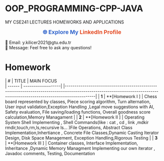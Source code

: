 # OOP_PROGRAMMING-CPP-JAVA
MY CSE241 LECTURES HOMEWORKS AND APPLICATIONS

<p align="center">
  <!-- LinkedIn Profile Link -->
  <a href="https://www.linkedin.com/in/yusuf-emre-kılıçer-5ab0231a7/" style="color: #3366cc; text-decoration: none; font-size: 18px; font-weight: bold; transition: transform 0.2s ease-in-out;">
    🌐 Explore My <span style="color: #e44d26;">LinkedIn Profile</span>
  </a>
</p>

<!-- Contact Information -->
<p>
  📧 Email: y.kilicer2021@gtu.edu.tr <br>
  💬 Message: Feel free to ask any questions!
</p>

# Homework
| #      | TITLE                       |                    MAIN FOCUS                                  
| ------ | -------------------|        |---------------------------------------------------------------------------------------------------------------------------------------------------------------------------|
| **1**  | **[Homework I ]             | Chess board represented by classes, Piece scoring algorithm, Turn alternation, User input validation,Exception Handling ,Legal move suggestions with AI, Safety evaluation,                                          File saving/loading functions, Overall goodness score calculation,Memory Managament                                                                                       |
| **2**  | **[Homework II ]            | Operating System Shell Implementing , Shell Commands(like : cat , cd , link ,mdkir    rmdir,touch,rm,ls,recursive ls... )File Operations, Abstract Class        
                                         Implementation,Inhertiance , Concrete File Classes,Dynamic Casting Iterator Design, Disk Space Management, Exception Handling,Rigorous Testing                            |
| **3**  | **[Homework III ]           | Container classes, Interface Implementation, Inheritance ,Dynamic Memory Managment Implementing our own  iterator , Javadoc comments, Testing, Documentation                                                                                                                     

